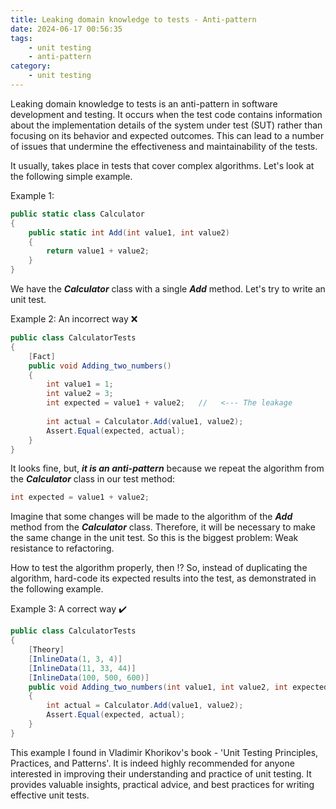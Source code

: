 ```yaml
---
title: Leaking domain knowledge to tests - Anti-pattern
date: 2024-06-17 00:56:35
tags: 
    - unit testing
    - anti-pattern
category:
    - unit testing
---
```


Leaking domain knowledge to tests is an anti-pattern in software development and testing. It occurs when the test code contains information about the implementation details of the system under test (SUT) rather than focusing on its behavior and expected outcomes. This can lead to a number of issues that undermine the effectiveness and maintainability of the tests.

<!--more-->

It usually, takes place in tests that cover complex algorithms.
Let's look at the following simple example.

Example 1:
``` csharp
public static class Calculator
{
    public static int Add(int value1, int value2)
    {
        return value1 + value2;
    }
}
```
We have the ***Calculator*** class with a single ***Add*** method. 
Let's try to write an unit test.

Example 2: An incorrect way ❌
``` csharp
public class CalculatorTests
{
    [Fact]
    public void Adding_two_numbers()
    {
        int value1 = 1;
        int value2 = 3;
        int expected = value1 + value2;   //   <--- The leakage
        
        int actual = Calculator.Add(value1, value2);
        Assert.Equal(expected, actual);
    }
}
```
It looks fine, but, ***it is an anti-pattern*** because we repeat the algorithm from the ***Calculator*** class in our test method:
``` csharp
int expected = value1 + value2;
```
Imagine that some changes will be made to the algorithm of the ***Add*** method from the ***Calculator*** class. Therefore, it will be necessary to make the same change in the unit test. So this is the biggest problem: Weak resistance to refactoring.

How to test the algorithm properly, then !?
So, instead of duplicating the algorithm, hard-code its expected results into the test, as demonstrated in the following example.

Example 3: A correct way ✔️

``` csharp
public class CalculatorTests
{
    [Theory]
    [InlineData(1, 3, 4)]
    [InlineData(11, 33, 44)]
    [InlineData(100, 500, 600)]
    public void Adding_two_numbers(int value1, int value2, int expected)
    {
        int actual = Calculator.Add(value1, value2);
        Assert.Equal(expected, actual);
    }
}
```

This example I found in Vladimir Khorikov's book - 'Unit Testing Principles, Practices, and Patterns'. It is indeed highly recommended for anyone interested in improving their understanding and practice of unit testing. It provides valuable insights, practical advice, and best practices for writing effective unit tests.